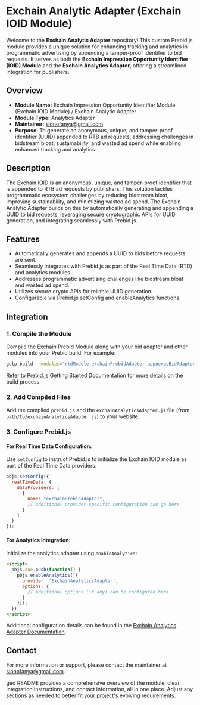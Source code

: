 # Exchain Analytic Adapter (Exchain IOID Module)

Welcome to the **Exchain Analytic Adapter** repository! This custom Prebid.js module provides a unique solution for enhancing tracking and analytics in programmatic advertising by appending a tamper-proof identifier to bid requests. It serves as both the **Exchain Impression Opportunity Identifier (IOID) Module** and the **Exchain Analytics Adapter**, offering a streamlined integration for publishers.

## Overview

- **Module Name:** Exchain Impression Opportunity Identifier Module (Exchain IOID Module) / Exchain Analytic Adapter
- **Module Type:** Analytics Adapter
- **Maintainer:** [slonofanya@gmail.com](mailto:slonofanya@gmail.com)
- **Purpose:** To generate an anonymous, unique, and tamper-proof identifier (UUID) appended to RTB ad requests, addressing challenges in bidstream bloat, sustainability, and wasted ad spend while enabling enhanced tracking and analytics.

## Description

The Exchain IOID is an anonymous, unique, and tamper-proof identifier that is appended to RTB ad requests by publishers. This solution tackles programmatic ecosystem challenges by reducing bidstream bloat, improving sustainability, and minimizing wasted ad spend. The Exchain Analytic Adapter builds on this by automatically generating and appending a UUID to bid requests, leveraging secure cryptographic APIs for UUID generation, and integrating seamlessly with Prebid.js.

## Features

- Automatically generates and appends a UUID to bids before requests are sent.
- Seamlessly integrates with Prebid.js as part of the Real Time Data (RTD) and analytics modules.
- Addresses programmatic advertising challenges like bidstream bloat and wasted ad spend.
- Utilizes secure crypto APIs for reliable UUID generation.
- Configurable via Prebid.js setConfig and enableAnalytics functions.

## Integration

### 1. Compile the Module

Compile the Exchain Prebid Module along with your bid adapter and other modules into your Prebid build. For example:

```bash
gulp build --modules="rtdModule,exchainPrebidAdapter,appnexusBidAdapter,..."  
```

Refer to [Prebid.js Getting Started Documentation](https://docs.prebid.org/dev-docs/getting-started.html) for more details on the build process.

### 2. Add Compiled Files

Add the compiled `prebid.js` and the `exchainAnalyticsAdapter.js` file (from `path/to/exchainAnalyticsAdapter.js`) to your website.

### 3. Configure Prebid.js

#### For Real Time Data Configuration:

Use `setConfig` to instruct Prebid.js to initialize the Exchain IOID module as part of the Real Time Data providers:

```javascript
pbjs.setConfig({
  realTimeData: {
    dataProviders: [
      {
        name: "exchainPrebidAdapter",
        // Additional provider-specific configuration can go here
      }
    ]
  }
});
```

#### For Analytics Integration:

Initialize the analytics adapter using `enableAnalytics`:

```html
<script>
  pbjs.que.push(function() {
    pbjs.enableAnalytics([{
      provider: 'ExchainAnalyticsAdapter',
      options: {
        // Additional options (if any) can be configured here.
      }
    }]);
  });
</script>
```

Additional configuration details can be found in the [Exchain Analytics Adapter Documentation](src/exchainAnalyticsAdapter/README.md).

## Contact

For more information or support, please contact the maintainer at [slonofanya@gmail.com](mailto:slonofanya@gmail.com).

ged README provides a comprehensive overview of the module, clear integration instructions, and contact information, all in one place. Adjust any sections as needed to better fit your project's evolving requirements.